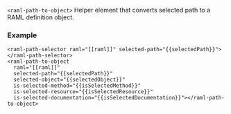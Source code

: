 
`<raml-path-to-object>`
Helper element that converts selected path to a RAML definition object.


### Example
```
<raml-path-selector raml="[[raml]]" selected-path="{{selectedPath}}"></raml-path-selector>
<raml-path-to-object
  raml="[[raml]]"
  selected-path="{{selectedPath}}"
  selected-object="{{selectedObject}}"
  is-selected-method="{{isSelectedMethod}}"
  is-selected-resource="{{isSelectedResource}}"
  is-selected-documentation="{{isSelectedDocumentation}}"></raml-path-to-object>
```

